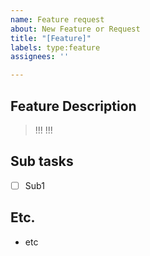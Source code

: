 ```yaml
---
name: Feature request
about: New Feature or Request
title: "[Feature]"
labels: type:feature
assignees: ''

---
```


## Feature Description
> !!!
   !!!

## Sub tasks
- [ ] Sub1

## Etc.
- etc
